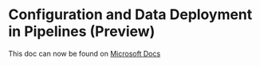 # Configuration and Data Deployment in Pipelines (Preview)

This doc can now be found on [Microsoft Docs](https://docs.microsoft.com/power-platform/guidance/coe/almacceleratorpowerplatform-components)
